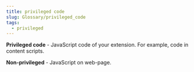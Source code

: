 ```yaml
---
title: privileged code
slug: Glossary/privileged_code
tags:
  - privileged
---
```

**Privileged code** - JavaScript code of your extension. For example, code in content scripts.

**Non-privileged** - JavaScript on web-page.
